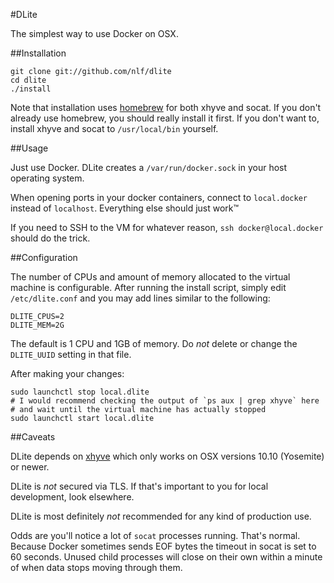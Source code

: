 #DLite

The simplest way to use Docker on OSX.

##Installation

```
git clone git://github.com/nlf/dlite
cd dlite
./install
```

Note that installation uses [homebrew](http://brew.sh) for both xhyve and socat. If you don't already use homebrew, you should really install it first. If you don't want to, install xhyve and socat to `/usr/local/bin` yourself.

##Usage

Just use Docker. DLite creates a `/var/run/docker.sock` in your host operating system.

When opening ports in your docker containers, connect to `local.docker` instead of `localhost`. Everything else should just work™

If you need to SSH to the VM for whatever reason, `ssh docker@local.docker` should do the trick.

##Configuration

The number of CPUs and amount of memory allocated to the virtual machine is configurable. After running the install script, simply edit `/etc/dlite.conf` and you may add lines similar to the following:

```
DLITE_CPUS=2
DLITE_MEM=2G
```

The default is 1 CPU and 1GB of memory. Do *not* delete or change the `DLITE_UUID` setting in that file.

After making your changes:

```
sudo launchctl stop local.dlite
# I would recommend checking the output of `ps aux | grep xhyve` here
# and wait until the virtual machine has actually stopped
sudo launchctl start local.dlite
```

##Caveats

DLite depends on [xhyve](https://github.com/mist64/xhyve) which only works on OSX versions 10.10 (Yosemite) or newer.

DLite is *not* secured via TLS. If that's important to you for local development, look elsewhere.

DLite is most definitely *not* recommended for any kind of production use.

Odds are you'll notice a lot of `socat` processes running. That's normal. Because Docker sometimes sends EOF bytes the timeout in socat is set to 60 seconds. Unused child processes will close on their own within a minute of when data stops moving through them.
